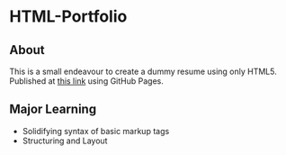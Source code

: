 # HTML-Portfolio
## About 

This is a small endeavour to create a dummy resume using only HTML5. Published at [this link](https://humairafasih.github.io/html-practice/) using GitHub Pages.

## Major Learning

- Solidifying syntax of basic markup tags
- Structuring and Layout


